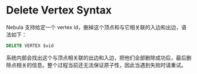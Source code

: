 # Delete Vertex Syntax

Nebula 支持给定一个 vertex Id，删掉这个顶点和与它相关联的入边和出边，语法如下：

```sql
DELETE VERTEX $vid
```

系统内部会找出这个与顶点相关联的出边和入边，把他们全部删除成功后，最后删除点相关的信息。整个过程当前还无法保证原子性，因此当遇到失败时请重试。
